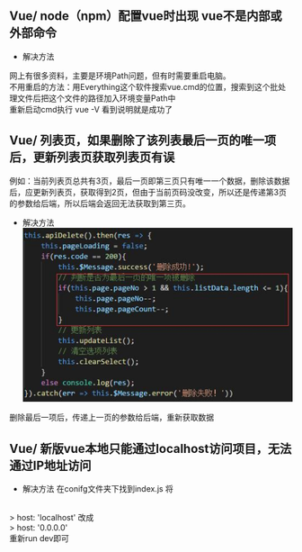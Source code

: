 ## Vue/ node（npm）配置vue时出现 vue不是内部或外部命令
* 解决方法

网上有很多资料，主要是环境Path问题，但有时需要重启电脑。  
不用重启的方法：用Everything这个软件搜索vue.cmd的位置，搜索到这个批处理文件后把这个文件的路径加入环境变量Path中  
重新启动cmd执行 vue -V 看到说明就是成功了

## Vue/ 列表页，如果删除了该列表最后一页的唯一项后，更新列表页获取列表页有误
例如：当前列表页总共有3页，最后一页即第三页只有唯一一个数据，删除该数据后，应更新列表页，获取得到2页，但由于当前页码没改变，所以还是传递第3页的参数给后端，所以后端会返回无法获取到第三页。

* 解决方法  
![Image text](images/vue-delete.jpg)  

删除最后一项后，传递上一页的参数给后端，重新获取数据

## Vue/ 新版vue本地只能通过localhost访问项目，无法通过IP地址访问
* 解决方法
在conifg文件夹下找到index.js
将
<br/>
> host: 'localhost'
改成
<br/>
> host: '0.0.0.0'
<br/>
重新run dev即可